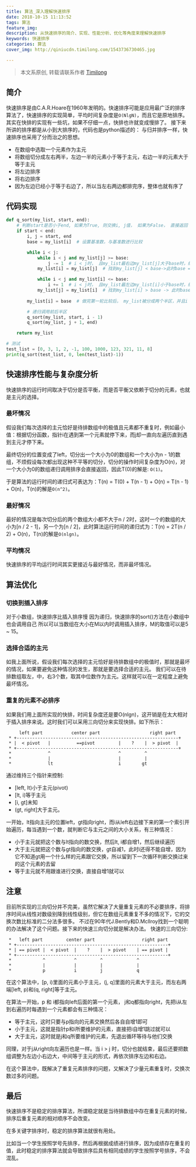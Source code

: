 ```yaml
---
title: 算法_深入理解快速排序
date: 2018-10-15 11:13:52
tags: 算法
feature_img:
description: 从快速排序的简介、实现、性能分析、优化等角度来理解快速排序
keywords: 快速排序
categories: 算法
cover_img: http://qiniucdn.timilong.com/1543736730465.jpg

---
```


> 本文系原创, 转载请联系作者 [Timilong](http://blog.timilong.com/about)

## 简介
快速排序是由C.A.R.Hoare在1960年发明的。快速排序可能是应用最广泛的排序算法了，快速排序的实现简单，平均时间复杂度是<code>O(NlgN)</code>，而且它是原地排序。其实在快排的实现有一些坑，如果不仔细一点，快排也许就变成慢排了。
接下来所讲的排序都是从小到大排序的，代码也是python描述的：
与归并排序一样，快速排序也采用了分而治之的思想。

- 在数组中选取一个元素作为主元
- 将数组切分成左右两半，左边一半的元素小于等于主元，右边一半的元素大于等于主元
- 将左边排序
- 将右边排序
- 因为左边已经小于等于右边了，所以当左右两边都排完序，整体也就有序了

## 代码实现
```python
def q_sort(my_list, start, end):
    # 判断start是否小于end, 如果为True, 则交换i, j值， 如果为False， 直接返回
    if start < end:
        i, j = start, end
        base = my_list[i]  # 设置基准数，与基准数进行比较

        while i < j:
            while i < j and my_list[j] >= base:
                j -= 1  # i < j时， 且my_list最右边my_list[j]大于base时，继续循环j，直到j <= i 或者 找到my_list[j] < base 退出循环
            my_list[i] = my_list[j]  # 找到my_list[j] < base->此时base = my_list[i]后，交换i、j位置的值

            while i < j and my_list[i] <= base:
                i += 1  # i < j时， 且my_list最左边my_list[i]小于base时，继续循环i，直到i >= j 或者 找到my_list[i] > base 退出循环
            my_list[j] = my_list[i]  # 找到my_list[i] > base -> 此时base = my_list[i]后，交换i、j位置的值
        
        my_list[i] = base  # 做完第一轮比较后， my_list被分成两个半区，并且i = j, 此时需要将my_list[i]这个值设为base

        # 递归调用前后半区
        q_sort(my_list, start, i - 1)
        q_sort(my_list, j + 1, end)

    return my_list

# 测试
test_list = [0, 3, 1, 2, -1, 100, 1000, 123, 321, 11, 8]
print(q_sort(test_list, 0, len(test_list)-1))
```

## 快速排序性能与复杂度分析
快速排序的运行时间取决于切分是否平衡，而是否平衡又依赖于切分的元素，也就是主元的选择。

### 最坏情况
假设我们每次选择的主元恰好是待排数组中的极值且元素都不重复时，例如最小值：根据切分函数，指针i在遇到第一个元素就停下来，而j却一直向左遍历直到遇到主元才停下来。

最终切分的位置变成了left，切分出一个大小为0的数组和一个大小为n - 1的数组，不烦假设每次都出现这种不平等的切分，切分的操作时间复杂度为O(n)，对一个大小为0的数组递归调用排序会直接返回，因此T(0)的解是:  <code>O(1)</code>。

于是算法的运行时间的递归式可表达为：T(n) = T(0) + T(n - 1) + O(n) = T(n - 1) + O(n)，T(n)的解是<code>O(n^2)</code>。

### 最好情况
最好的情况是每次切分后的两个数组大小都不大于n / 2时，这时一个的数组的大小为[n / 2 - 1]，另一个为[n / 2]，此时算法运行时间的递归式为：T(n) = 2T(n / 2) + O(n)，T(n)的解是<code>O(nlgn)</code>。

### 平均情况
快速排序的平均运行时间其实更接近与最好情况，而非最坏情况。

## 算法优化
### 切换到插入排序
对于小数组，快速排序比插入排序慢
因为递归，快速排序的sort()方法在小数组中也会调用自己
所以可以当数组在大小在M以内时调用插入排序，M的取值可以是5 ~ 15。

### 选择合适的主元
如我上面所说，假设我们每次选择的主元恰好是待排数组中的极值时，那就是最坏的情况，如果要避免这种情况的发生，那就是要选择合适的主元。
我们可以在待排数组取左，中，右3个数，取其中位数作为主元。这样就可以在一定程度上避免最坏情况。

### 重复的元素不必排序
如果我们用上面所实现的快排，时间复杂度还是要O(nlgn)，这开销是在太大相对于插入排序来说。这时我们可以采用三向切分来实现快排。如下所示：
```
     left part           center part                   right part
 * +--------------------------------------------------------------+
 * |  < pivot   |          ==pivot         |    ?    |  > pivot  |
 * +--------------------------------------------------------------+
 *              ^                          ^         ^
 *              |                          |         |
 *              lt                         i        gt
```

通过维持三个指针来控制: 
- [left, lt)小于主元(pivot)
- [lt, i)等于主元
- [i, gt]未知
- (gt, right]大于主元。

一开始，lt指向主元的位置left，gt指向right，而i从left右边接下来的第一个索引开始遍历，每当遇到一个数，就判断它与主元之间的大小关系，有三种情况：
- 小于主元就把这个数与lt指向的数交换，然后lt, i都自增1，然后继续遍历
- 大于主元就把这个数与gt指向的数交换，gt自减1，此时i还得不能自增，因为它不知道gt用一个什么样的元素跟它交换，所以留到下一次循环判断交换过来的这个元素的去留
- 等于主元就不用跟谁进行交换，直接自增1就可以

## 注意
目前所实现的三向切分并不完美，虽然它解决了大量重复元素的不必要排序，将排序时间从线性对数级别降到线性级别，但它在数组元素重复不多的情况下，它的交换次数比标准的二分法多很多。
不过在90年代J.Bently和D.Mcllroy找到一个聪明的办法解决了这个问题。接下来的快速三向切分就是解决办法。 快速的三向切分:
```
 *   left part         center part                  right part
 * +----------------------------------------------------------+
 * | == pivot |  < pivot  |    ?    |  > pivot    | == pivot |
 * +----------------------------------------------------------+
 *            ^           ^         ^             ^
 *            |           |         |             |  
 *            p           i         j             q
```

在这个算法中，[p, i)里面的元素小于主元，(j, q]里面的元素大于主元，而左右两端[left, p)和(q, right]等于主元。

在算法一开始，p 和 i都指向left后面的第一个元素， j和q都指向right，先把i从左到右遍历时每遇到一个元素都会有三种情况：
- 等于主元，这时只要与p指向的元素交换然后各自自增1即可
- 小于主元，这就是指针p和i所要维护的元素，直接把i自增1跳过就可以
- 大于主元，这时就是j和q所要维护的元素，先退出循环等待与他们交换

同理，对于j从right向左遍历也是一样。当 i > j 时，切分也就结束，最后还要把数组调整为左边小右边大，中间等于主元的形式，再依次排序左边和右边。

在这个算法中，既解决了重复元素排序的问题，又解决了少量元素重复时，交换次数过多的问题。

## 最后
快速排序不是稳定的排序算法，所谓稳定就是当待排数组中存在重复元素的时候，排序后重复元素的相对顺序不会改变。

在多关键字排序时，稳定的排序算法就很有用处。

比如当一个学生按照学号先排序，然后再根据成绩进行排序，因为成绩存在重复的值，此时稳定的排序算法就会导致排序后具有相同成绩的学生按照学号排序，不会混乱。

